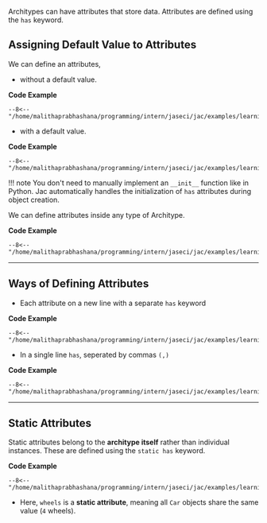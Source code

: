 Architypes can have attributes that store data. Attributes are defined using the `has` keyword.

## Assigning Default Value to Attributes

We can define an attributes,

- without a default value.

**Code Example**
```jac linenums="5"
--8<-- "/home/malithaprabhashana/programming/intern/jaseci/jac/examples/learning_section/jac_architype/jac_arch_attributes.jac:5:7"
```

- with a default value.

**Code Example**
```jac linenums="9"
--8<-- "/home/malithaprabhashana/programming/intern/jaseci/jac/examples/learning_section/jac_architype/jac_arch_attributes.jac:9:11"
```

!!! note
    You don't need to manually implement an `__init__` function like in Python. Jac automatically handles the initialization of `has` attributes during object creation.


We can define attributes inside any type of Architype.

**Code Example**
```jac linenums="1"
--8<-- "/home/malithaprabhashana/programming/intern/jaseci/jac/examples/learning_section/jac_architype/jac_arch_attributes.jac:1:19"
```

---

## Ways of Defining Attributes

- Each attribute on a new line with a separate `has` keyword

**Code Example**
```jac linenums="1"
--8<-- "/home/malithaprabhashana/programming/intern/jaseci/jac/examples/learning_section/jac_architype/jac_arch_attributes.jac:23:26"
```

- In a single line `has`, seperated by commas `(,)`

**Code Example**
```jac linenums="6"
--8<-- "/home/malithaprabhashana/programming/intern/jaseci/jac/examples/learning_section/jac_architype/jac_arch_attributes.jac:28:30"
```

---

## Static Attributes

Static attributes belong to the **architype itself** rather than individual instances. These are defined using the `static has` keyword.

**Code Example**
```jac linenums="6"
--8<-- "/home/malithaprabhashana/programming/intern/jaseci/jac/examples/learning_section/jac_architype/jac_arch_attributes.jac:33:39"
```

* Here, `wheels` is a **static attribute**, meaning all `Car` objects share the same value (`4` wheels).
